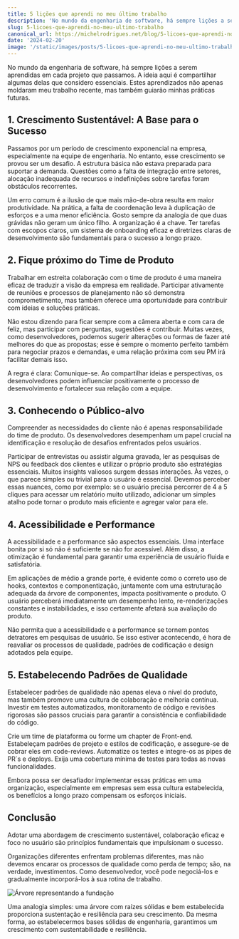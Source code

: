 ```yaml
---
title: 5 lições que aprendi no meu último trabalho
description: 'No mundo da engenharia de software, há sempre lições a serem aprendidas em cada projeto que passamos. A ideia aqui é compartilhar algumas delas que considero essenciais. Estes aprendizados não apenas moldaram meu trabalho recente, mas também guiarão minhas práticas futuras.'
slug: 5-licoes-que-aprendi-no-meu-ultimo-trabalho
canonical_url: https://michelrodrigues.net/blog/5-licoes-que-aprendi-no-meu-ultimo-trabalho
date: '2024-02-20'
image: '/static/images/posts/5-licoes-que-aprendi-no-meu-ultimo-trabalho-capa.webp'
---
```


No mundo da engenharia de software, há sempre lições a serem aprendidas em cada projeto que passamos. A ideia aqui é compartilhar algumas delas que considero essenciais. Estes aprendizados não apenas moldaram meu trabalho recente, mas também guiarão minhas práticas futuras.

## 1. Crescimento Sustentável: A Base para o Sucesso

Passamos por um período de crescimento exponencial na empresa, especialmente na equipe de engenharia. No entanto, esse crescimento se provou ser um desafio. A estrutura básica não estava preparada para suportar a demanda. Questões como a falta de integração entre setores, alocação inadequada de recursos e indefinições sobre tarefas foram obstáculos recorrentes.

Um erro comum é a ilusão de que mais mão-de-obra resulta em maior produtividade. Na prática, a falta de coordenação leva à duplicação de esforços e a uma menor eficiência. Gosto sempre da analogia de que duas grávidas não geram um único filho. A organização é a chave. Ter tarefas com escopos claros, um sistema de onboarding eficaz e diretrizes claras de desenvolvimento são fundamentais para o sucesso a longo prazo.

## 2. Fique próximo do Time de Produto

Trabalhar em estreita colaboração com o time de produto é uma maneira eficaz de traduzir a visão da empresa em realidade. Participar ativamente de reuniões e processos de planejamento não só demonstra comprometimento, mas também oferece uma oportunidade para contribuir com ideias e soluções práticas.

Não estou dizendo para ficar sempre com a câmera aberta e com cara de feliz, mas participar com perguntas, sugestões é contribuir. Muitas vezes, como desenvolvedores, podemos sugerir alterações ou formas de fazer até melhores do que as propostas; esse é sempre o momento perfeito também para negociar prazos e demandas, e uma relação próxima com seu PM irá facilitar demais isso.

A regra é clara: Comunique-se. Ao compartilhar ideias e perspectivas, os desenvolvedores podem influenciar positivamente o processo de desenvolvimento e fortalecer sua relação com a equipe.

## 3. Conhecendo o Público-alvo

Compreender as necessidades do cliente não é apenas responsabilidade do time de produto. Os desenvolvedores desempenham um papel crucial na identificação e resolução de desafios enfrentados pelos usuários.

Participar de entrevistas ou assistir alguma gravada, ler as pesquisas de NPS ou feedback dos clientes e utilizar o próprio produto são estratégias essenciais. Muitos insights valiosos surgem dessas interações. Às vezes, o que parece simples ou trivial para o usuário é essencial. Devemos perceber essas nuances, como por exemplo: se o usuário precisa percorrer de 4 a 5 cliques para acessar um relatório muito utilizado, adicionar um simples atalho pode tornar o produto mais eficiente e agregar valor para ele.

## 4. Acessibilidade e Performance

A acessibilidade e a performance são aspectos essenciais. Uma interface bonita por si só não é suficiente se não for acessível. Além disso, a otimização é fundamental para garantir uma experiência de usuário fluida e satisfatória.

Em aplicações de médio a grande porte, é evidente como o correto uso de hooks, contextos e componentização, juntamente com uma estruturação adequada da árvore de componentes, impacta positivamente o produto. O usuário perceberá imediatamente um desempenho lento, re-renderizações constantes e instabilidades, e isso certamente afetará sua avaliação do produto.

Não permita que a acessibilidade e a performance se tornem pontos detratores em pesquisas de usuário. Se isso estiver acontecendo, é hora de reavaliar os processos de qualidade, padrões de codificação e design adotados pela equipe.

## 5. Estabelecendo Padrões de Qualidade

Estabelecer padrões de qualidade não apenas eleva o nível do produto, mas também promove uma cultura de colaboração e melhoria contínua. Investir em testes automatizados, monitoramento de código e revisões rigorosas são passos cruciais para garantir a consistência e confiabilidade do código.

Crie um time de plataforma ou forme um chapter de Front-end. Estabeleçam padrões de projeto e estilos de codificação, e assegure-se de cobrar eles em code-reviews. Automatize os testes e integre-os as pipes de PR`s e deploys. Exija uma cobertura mínima de testes para todas as novas funcionalidades.

Embora possa ser desafiador implementar essas práticas em uma organização, especialmente em empresas sem essa cultura estabelecida, os benefícios a longo prazo compensam os esforços iniciais.

## Conclusão

Adotar uma abordagem de crescimento sustentável, colaboração eficaz e foco no usuário são princípios fundamentais que impulsionam o sucesso.

Organizações diferentes enfrentam problemas diferentes, mas não devemos encarar os processos de qualidade como perda de tempo; são, na verdade, investimentos. Como desenvolvedor, você pode negociá-los e gradualmente incorporá-los à sua rotina de trabalho.

![Árvore representando a fundação](/static/images/posts/5-licoes-que-aprendi-no-meu-ultimo-trabalho-bg.webp)

Uma analogia simples: uma árvore com raízes sólidas e bem estabelecida proporciona sustentação e resiliência para seu crescimento. Da mesma forma, ao estabelecermos bases sólidas de engenharia, garantimos um crescimento com sustentabilidade e resiliência.
